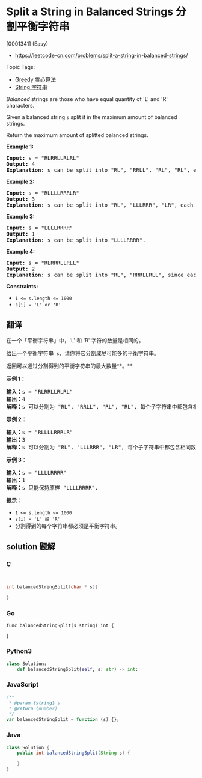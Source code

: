 # Split a String in Balanced Strings 分割平衡字符串

[0001341] (Easy)

- https://leetcode-cn.com/problems/split-a-string-in-balanced-strings/

Topic Tags:

- [Greedy 贪心算法](https://leetcode-cn.com/tag/greedy/)
- [String 字符串](https://leetcode-cn.com/tag/string/)

*Balanced* strings are those who have equal quantity of 'L' and 'R' characters.

Given a balanced string `s` split it in the maximum amount of balanced strings.

Return the maximum amount of splitted balanced strings.

**Example 1:**

<pre><strong>Input:</strong> s = "RLRRLLRLRL"
<strong>Output:</strong> 4
<strong>Explanation: </strong>s can be split into "RL", "RRLL", "RL", "RL", each substring contains same number of 'L' and 'R'.
</pre>

**Example 2:**

<pre><strong>Input:</strong> s = "RLLLLRRRLR"
<strong>Output:</strong> 3
<strong>Explanation: </strong>s can be split into "RL", "LLLRRR", "LR", each substring contains same number of 'L' and 'R'.
</pre>

**Example 3:**

<pre><strong>Input:</strong> s = "LLLLRRRR"
<strong>Output:</strong> 1
<strong>Explanation: </strong>s can be split into "LLLLRRRR".
</pre>

**Example 4:**

<pre><strong>Input:</strong> s = "RLRRRLLRLL"
<strong>Output:</strong> 2
<strong>Explanation: </strong>s can be split into "RL", "RRRLLRLL", since each substring contains an equal number of 'L' and 'R'
</pre>

**Constraints:**

- `1 <= s.length <= 1000`
- `s[i] = 'L' or 'R'`

## 翻译

在一个「平衡字符串」中，'L' 和 'R' 字符的数量是相同的。

给出一个平衡字符串  `s`，请你将它分割成尽可能多的平衡字符串。

返回可以通过分割得到的平衡字符串的最大数量**。**

**示例 1：**

<pre><strong>输入：</strong>s = "RLRRLLRLRL"
<strong>输出：</strong>4
<strong>解释：</strong>s 可以分割为 "RL", "RRLL", "RL", "RL", 每个子字符串中都包含相同数量的 'L' 和 'R'。
</pre>

**示例 2：**

<pre><strong>输入：</strong>s = "RLLLLRRRLR"
<strong>输出：</strong>3
<strong>解释：</strong>s 可以分割为 "RL", "LLLRRR", "LR", 每个子字符串中都包含相同数量的 'L' 和 'R'。
</pre>

**示例 3：**

<pre><strong>输入：</strong>s = "LLLLRRRR"
<strong>输出：</strong>1
<strong>解释：</strong>s 只能保持原样 "LLLLRRRR".
</pre>

**提示：**

- `1 <= s.length <= 1000`
- `s[i] = 'L' 或 'R'`
- 分割得到的每个字符串都必须是平衡字符串。

## solution 题解

### C

```c


int balancedStringSplit(char * s){

}


```

### Go

```golang
func balancedStringSplit(s string) int {

}
```

### Python3

```python
class Solution:
    def balancedStringSplit(self, s: str) -> int:

```

### JavaScript

```javascript
/**
 * @param {string} s
 * @return {number}
 */
var balancedStringSplit = function (s) {};
```

### Java

```java
class Solution {
    public int balancedStringSplit(String s) {

    }
}
```
